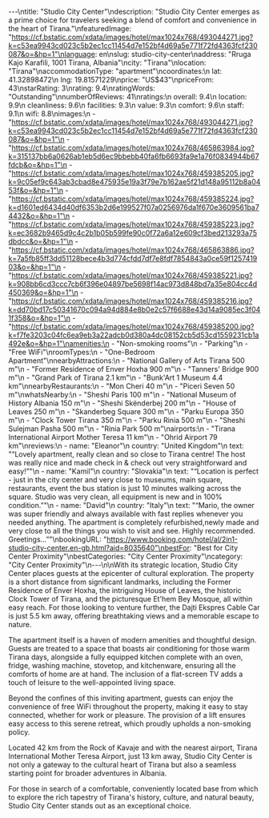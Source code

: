 ---\ntitle: "Studio City Center"\ndescription: "Studio City Center emerges as a prime choice for travelers seeking a blend of comfort and convenience in the heart of Tirana."\nfeaturedImage: "https://cf.bstatic.com/xdata/images/hotel/max1024x768/493044271.jpg?k=c53ea9943cd023c5b2ec1cc11454d7e152bf4d69a5e771f72fd4363fcf230087&o=&hp=1"\nlanguage: en\nslug: studio-city-center\naddress: "Rruga Kajo Karafili, 1001 Tirana, Albania"\ncity: "Tirana"\nlocation: "Tirana"\naccommodationType: "apartment"\ncoordinates:\n  lat: 41.32898472\n  lng: 19.81571229\nprice: "US$43"\npriceFrom: 43\nstarRating: 3\nrating: 9.4\nratingWords: "Outstanding"\nnumberOfReviews: 41\nratings:\n  overall: 9.4\n  location: 9.9\n  cleanliness: 9.6\n  facilities: 9.3\n  value: 9.3\n  comfort: 9.6\n  staff: 9.1\n  wifi: 8.8\nimages:\n  - "https://cf.bstatic.com/xdata/images/hotel/max1024x768/493044271.jpg?k=c53ea9943cd023c5b2ec1cc11454d7e152bf4d69a5e771f72fd4363fcf230087&o=&hp=1"\n  - "https://cf.bstatic.com/xdata/images/hotel/max1024x768/465863984.jpg?k=315137bb6a0626ab1eb5d6ec9bbebb40fa6fb6693fa9e1a76f0834944b67fdcb&o=&hp=1"\n  - "https://cf.bstatic.com/xdata/images/hotel/max1024x768/459385205.jpg?k=9c05ef9c643ab3cbad8e475935e19a3f79e7b162ae5f21d148a95112b8a0453f&o=&hp=1"\n  - "https://cf.bstatic.com/xdata/images/hotel/max1024x768/459385224.jpg?k=d1601ed6434d40df6353b2d6e199527f07a0256976da1f670e3609561ba74432&o=&hp=1"\n  - "https://cf.bstatic.com/xdata/images/hotel/max1024x768/459385223.jpg?k=ec3682b9465d9c4c2b1b05b599fe90c0f72a6a12e609cf3bed213293a75dbdcc&o=&hp=1"\n  - "https://cf.bstatic.com/xdata/images/hotel/max1024x768/465863886.jpg?k=7a5fb85ff3dd51128bece4b3d774cfdd7df7e8fdf7854843a0ce59f125741903&o=&hp=1"\n  - "https://cf.bstatic.com/xdata/images/hotel/max1024x768/459385221.jpg?k=908bb6cd3ccc7cb6f396e04897be5698f14ac973d848bd7a35e804cc4d450369&o=&hp=1"\n  - "https://cf.bstatic.com/xdata/images/hotel/max1024x768/459385216.jpg?k=dd70bd17c50341670c094a94d884e8b0e2c57f6688e43d14a9085ec3f041f358&o=&hp=1"\n  - "https://cf.bstatic.com/xdata/images/hotel/max1024x768/459385200.jpg?k=f7fe3203c04fc6ea9eb3a22adcb0d380a4dc08152cb5d53cd1559231cb1a492e&o=&hp=1"\namenities:\n  - "Non-smoking rooms"\n  - "Parking"\n  - "Free WiFi"\nroomTypes:\n  - "One-Bedroom Apartment"\nnearbyAttractions:\n  - "National Gallery of Arts Tirana 500 m"\n  - "Former Residence of Enver Hoxha 900 m"\n  - "Tanners' Bridge 900 m"\n  - "Grand Park of Tirana 2.1 km"\n  - "Bunk'Art 1 Museum 4.4 km"\nnearbyRestaurants:\n  - "Mon Cheri 40 m"\n  - "Piceri Seven 50 m"\nwhatsNearby:\n  - "Sheshi Paris 100 m"\n  - "National Museum of History Albania 150 m"\n  - "Sheshi Skënderbej 200 m"\n  - "House of Leaves 250 m"\n  - "Skanderbeg Square 300 m"\n  - "Parku Europa 350 m"\n  - "Clock Tower Tirana 350 m"\n  - "Parku Rinia 500 m"\n  - "Sheshi Sulejman Pasha 500 m"\n  - "Rinia Park 500 m"\nairports:\n  - "Tirana International Airport Mother Teresa 11 km"\n  - "Ohrid Airport 79 km"\nreviews:\n  - name: "Eleanor"\n    country: "United Kingdom"\n    text: "“Lovely apartment, really clean and so close to Tirana centre! The host was really nice and made check in & check out very straightforward and easy!”"\n  - name: "Kamil"\n    country: "Slovakia"\n    text: "“Location is perfect - just in the city center and very close to museums, main square, restaurants, event the bus station is just 10 minutes walking across the square. Studio was very clean, all equipment is new and in 100% condition.”"\n  - name: "David"\n    country: "Italy"\n    text: "“Mario, the owner was super friendly and always available with fast replies whenever you needed anything. The apartment is completely refurbished,newly made and very close to all the things you wish to visit and see. Highly recommended. Greetings...”"\nbookingURL: "https://www.booking.com/hotel/al/2in1-studio-city-center.en-gb.html?aid=8035640"\nbestFor: "Best for City Center Proximity"\nbestCategories: "City Center Proximity"\ncategory: "City Center Proximity"\n---\n\nWith its strategic location, Studio City Center places guests at the epicenter of cultural exploration. The property is a short distance from significant landmarks, including the Former Residence of Enver Hoxha, the intriguing House of Leaves, the historic Clock Tower of Tirana, and the picturesque Et'hem Bey Mosque, all within easy reach. For those looking to venture further, the Dajti Ekspres Cable Car is just 5.5 km away, offering breathtaking views and a memorable escape to nature.

The apartment itself is a haven of modern amenities and thoughtful design. Guests are treated to a space that boasts air conditioning for those warm Tirana days, alongside a fully equipped kitchen complete with an oven, fridge, washing machine, stovetop, and kitchenware, ensuring all the comforts of home are at hand. The inclusion of a flat-screen TV adds a touch of leisure to the well-appointed living space.

Beyond the confines of this inviting apartment, guests can enjoy the convenience of free WiFi throughout the property, making it easy to stay connected, whether for work or pleasure. The provision of a lift ensures easy access to this serene retreat, which proudly upholds a non-smoking policy.

Located 42 km from the Rock of Kavaje and with the nearest airport, Tirana International Mother Teresa Airport, just 13 km away, Studio City Center is not only a gateway to the cultural heart of Tirana but also a seamless starting point for broader adventures in Albania.

For those in search of a comfortable, conveniently located base from which to explore the rich tapestry of Tirana's history, culture, and natural beauty, Studio City Center stands out as an exceptional choice.